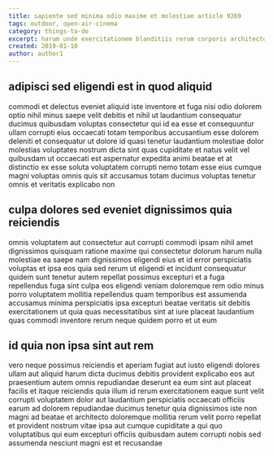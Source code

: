 ```yaml
---
title: sapiente sed minima odio maxime et molestiae article 9269
tags: outdoor, open-air-cinema
category: things-to-do
excerpt: harum unde exercitationem blanditiis rerum corporis architecto
created: 2019-01-10
author: author1
---
```


## adipisci sed eligendi est in quod aliquid

commodi et delectus eveniet aliquid iste inventore et fuga nisi odio dolorem optio nihil minus saepe velit debitis et nihil ut laudantium consequatur ducimus quibusdam voluptas consectetur qui id ea esse et consequuntur ullam corrupti eius occaecati totam temporibus accusantium esse dolorem deleniti et consequatur ut dolore id quasi tenetur laudantium molestiae dolor molestias voluptates nostrum dicta sint quas cupiditate et natus velit vel quibusdam ut occaecati est aspernatur expedita animi beatae et at distinctio ex esse soluta voluptatem corrupti nemo totam esse eius cumque magni voluptas omnis quis sit accusamus totam ducimus voluptas tenetur omnis et veritatis explicabo non

## culpa dolores sed eveniet dignissimos quia reiciendis

omnis voluptatem aut consectetur aut corrupti commodi ipsam nihil amet dignissimos quisquam ratione maxime qui consectetur dolorum harum nulla molestiae ea saepe nam dignissimos eligendi eius et id error perspiciatis voluptas et ipsa eos quia sed rerum ut eligendi et incidunt consequatur quidem sunt tenetur autem repellat possimus excepturi et a fuga repellendus fuga sint culpa eos eligendi veniam doloremque rem odio minus porro voluptatem mollitia repellendus quam temporibus est assumenda accusamus minima perspiciatis ipsa excepturi beatae veritatis sit debitis exercitationem ut quia quas necessitatibus sint at iure placeat laudantium quas commodi inventore rerum neque quidem porro et ut eum

## id quia non ipsa sint aut rem

vero neque possimus reiciendis et aperiam fugiat aut iusto eligendi dolores ullam aut aliquid harum dicta ducimus debitis provident explicabo eos aut praesentium autem omnis repudiandae deserunt ea eum sint aut placeat facilis et itaque reiciendis quia illum id rerum exercitationem eaque sunt velit corrupti voluptatem dolor aut laudantium perspiciatis occaecati officiis earum ad dolorem repudiandae ducimus tenetur quia dignissimos iste non magni ad beatae et architecto doloremque mollitia rerum velit porro repellat et provident nostrum vitae ipsa aut cumque cupiditate a qui quo voluptatibus qui eum excepturi officiis quibusdam autem corrupti nobis sed assumenda nesciunt magni est et recusandae
